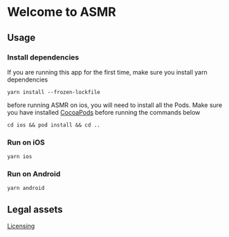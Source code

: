 # Welcome to ASMR

## Usage

### Install dependencies

If you are running this app for the first time, make sure you install yarn dependencies

```
yarn install --frozen-lockfile
```

before running ASMR on ios, you will need to install all the Pods. Make sure you have installed [CocoaPods](https://cocoapods.org/#install) before running the commands below

```
cd ios && pod install && cd ..
```

### Run on iOS

```
yarn ios
```

### Run on Android

```
yarn android
```

## Legal assets

[Licensing](.LICENSE.md)
